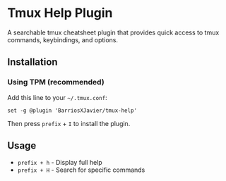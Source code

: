# Tmux Help Plugin

A searchable tmux cheatsheet plugin that provides quick access to tmux commands, keybindings, and options.

## Installation

### Using TPM (recommended)

Add this line to your `~/.tmux.conf`:

```tmux
set -g @plugin 'BarriosXJavier/tmux-help'
```

Then press `prefix` + `I` to install the plugin.

## Usage

- `prefix + h` - Display full help
- `prefix + H` - Search for specific commands
